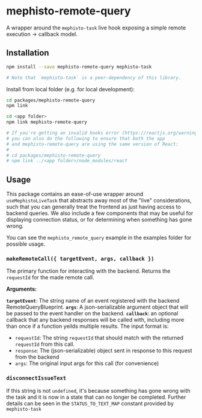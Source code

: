 # mephisto-remote-query

A wrapper around the `mephisto-task` live hook exposing a simple remote execution -> callback model. 

## Installation

```bash
npm install --save mephisto-remote-query mephisto-task

# Note that `mephisto-task` is a peer-dependency of this library.
```

Install from local folder (e.g. for local development):

```bash
cd packages/mephisto-remote-query
npm link

cd <app folder>
npm link mephisto-remote-query

# If you're getting an invalid hooks error (https://reactjs.org/warnings/invalid-hook-call-warning.html),
# you can also do the following to ensure that both the app
# and mephisto-remote-query are using the same version of React:
# 
# cd packages/mephisto-remote-query
# npm link ../<app folder>/node_modules/react

```

## Usage

This package contains an ease-of-use wrapper around `useMephistoLiveTask` that abstracts away most of the "live" considerations, such that you can generally treat the frontend as just having access to backend queries. We also include a few components that may be useful for displaying connection status, or for determining when something has gone wrong.

You can see the `mephisto_remote_query` example in the examples folder for possible usage.


### `makeRemoteCall({ targetEvent, args, callback })`
The primary function for interacting with the backend. Returns the `requestId` for the made remote call.

**Arguments:**

**`targetEvent`**: The string name of an event registered with the backend RemoteQueryBlueprint.
**`args`**: A json-serializable argument object that will be passed to the event handler on the backend.
**`callback`**: an optional callback that any backend responses will be called with, including more than once if a function yeilds multiple results. The input format is:
- `requestId`: The string `requestId` that should match with the returned `requestId` from this call.
- `response`: The (json-serializable) object sent in response to this request from the backend
- `args`: The original input args for this call (for convenience)

### `disconnectIssueText`
If this string is not `undefined`, it's because something has gone wrong with the task and it is now in a state that can no longer be completed. Further details can be seen in the `STATUS_TO_TEXT_MAP` constant provided by `mephisto-task`
